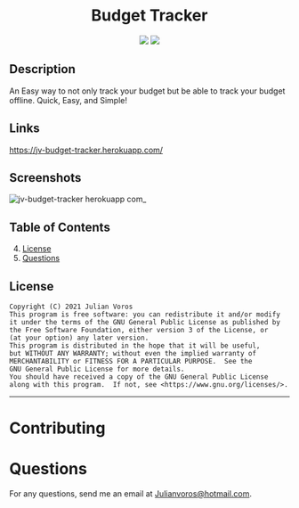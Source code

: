 <h1 align="center"><strong>Budget Tracker</strong></h1>
<p align="center">
  <img src="https://img.shields.io/github/languages/top/JuVoros/budget-tracker">
  <img src="https://img.shields.io/badge/License-GPL-blue.svg">
</p>

## Description

An Easy way to not only track your budget but be able to track your budget offline. Quick, Easy, and Simple!

## Links

https://jv-budget-tracker.herokuapp.com/

## Screenshots

![jv-budget-tracker herokuapp com_](https://user-images.githubusercontent.com/78007904/143178229-e994db93-b969-4ea9-8fb2-141a7e3dd878.png)


## Table of Contents
4. [License](#license)
6. [Questions](#questions)


    



## License
    Copyright (C) 2021 Julian Voros
    This program is free software: you can redistribute it and/or modify
    it under the terms of the GNU General Public License as published by
    the Free Software Foundation, either version 3 of the License, or
    (at your option) any later version.
    This program is distributed in the hope that it will be useful,
    but WITHOUT ANY WARRANTY; without even the implied warranty of
    MERCHANTABILITY or FITNESS FOR A PARTICULAR PURPOSE.  See the
    GNU General Public License for more details.
    You should have received a copy of the GNU General Public License
    along with this program.  If not, see <https://www.gnu.org/licenses/>.
    
---
# Contributing
# Questions
For any questions, send me an email at Julianvoros@hotmail.com.
